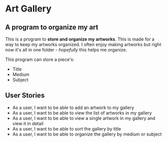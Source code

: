 # Art Gallery
## A program to organize my art

This is a program to **store and organize my artworks**. This is made for a way to keep my artworks organized. 
I often enjoy making artworks but right now it's all in one folder - *hopefully* this helps me organize.


This program can store a piece's:
- Title
- Medium
- Subject

## User Stories
- As a user, I want to be able to add an artwork to my gallery
- As a user, I want to be able to view the list of artworks in my gallery
- As a user, I want to be able to view a single artwork in my gallery and view it in detail
- As a user, I want to be able to sort the gallery by title
- As a user, I want to be able to organize the gallery by medium or subject